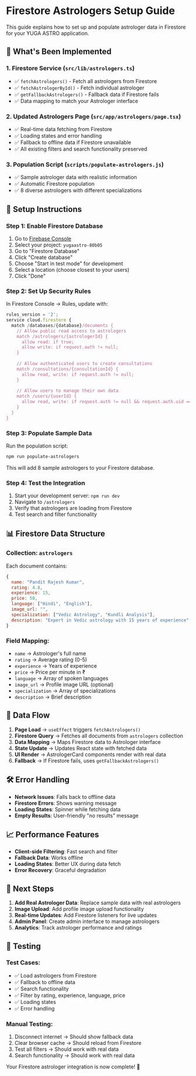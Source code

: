 # Firestore Astrologers Setup Guide

This guide explains how to set up and populate astrologer data in Firestore for your YUGA ASTRO application.

## 🔧 What's Been Implemented

### 1. Firestore Service (`src/lib/astrologers.ts`)
- ✅ `fetchAstrologers()` - Fetch all astrologers from Firestore
- ✅ `fetchAstrologerById()` - Fetch individual astrologer
- ✅ `getFallbackAstrologers()` - Fallback data if Firestore fails
- ✅ Data mapping to match your Astrologer interface

### 2. Updated Astrologers Page (`src/app/astrologers/page.tsx`)
- ✅ Real-time data fetching from Firestore
- ✅ Loading states and error handling
- ✅ Fallback to offline data if Firestore unavailable
- ✅ All existing filters and search functionality preserved

### 3. Population Script (`scripts/populate-astrologers.js`)
- ✅ Sample astrologer data with realistic information
- ✅ Automatic Firestore population
- ✅ 8 diverse astrologers with different specializations

## 🚀 Setup Instructions

### Step 1: Enable Firestore Database
1. Go to [Firebase Console](https://console.firebase.google.com/)
2. Select your project: `yugaastro-80b05`
3. Go to "Firestore Database"
4. Click "Create database"
5. Choose "Start in test mode" for development
6. Select a location (choose closest to your users)
7. Click "Done"

### Step 2: Set Up Security Rules
In Firestore Console → Rules, update with:

```javascript
rules_version = '2';
service cloud.firestore {
  match /databases/{database}/documents {
    // Allow public read access to astrologers
    match /astrologers/{astrologerId} {
      allow read: if true;
      allow write: if request.auth != null;
    }
    
    // Allow authenticated users to create consultations
    match /consultations/{consultationId} {
      allow read, write: if request.auth != null;
    }
    
    // Allow users to manage their own data
    match /users/{userId} {
      allow read, write: if request.auth != null && request.auth.uid == userId;
    }
  }
}
```

### Step 3: Populate Sample Data
Run the population script:

```bash
npm run populate-astrologers
```

This will add 8 sample astrologers to your Firestore database.

### Step 4: Test the Integration
1. Start your development server: `npm run dev`
2. Navigate to `/astrologers`
3. Verify that astrologers are loading from Firestore
4. Test search and filter functionality

## 📊 Firestore Data Structure

### Collection: `astrologers`
Each document contains:

```javascript
{
  name: "Pandit Rajesh Kumar",
  rating: 4.8,
  experience: 15,
  price: 50,
  language: ["Hindi", "English"],
  image_url: "",
  specialization: ["Vedic Astrology", "Kundli Analysis"],
  description: "Expert in Vedic astrology with 15 years of experience"
}
```

### Field Mapping:
- `name` → Astrologer's full name
- `rating` → Average rating (0-5)
- `experience` → Years of experience
- `price` → Price per minute in ₹
- `language` → Array of spoken languages
- `image_url` → Profile image URL (optional)
- `specialization` → Array of specializations
- `description` → Brief description

## 🔄 Data Flow

1. **Page Load** → `useEffect` triggers `fetchAstrologers()`
2. **Firestore Query** → Fetches all documents from `astrologers` collection
3. **Data Mapping** → Maps Firestore data to Astrologer interface
4. **State Update** → Updates React state with fetched data
5. **UI Render** → AstrologerCard components render with real data
6. **Fallback** → If Firestore fails, uses `getFallbackAstrologers()`

## 🛠️ Error Handling

- **Network Issues**: Falls back to offline data
- **Firestore Errors**: Shows warning message
- **Loading States**: Spinner while fetching data
- **Empty Results**: User-friendly "no results" message

## 📈 Performance Features

- **Client-side Filtering**: Fast search and filter
- **Fallback Data**: Works offline
- **Loading States**: Better UX during data fetch
- **Error Recovery**: Graceful degradation

## 🎯 Next Steps

1. **Add Real Astrologer Data**: Replace sample data with real astrologers
2. **Image Upload**: Add profile image upload functionality
3. **Real-time Updates**: Add Firestore listeners for live updates
4. **Admin Panel**: Create admin interface to manage astrologers
5. **Analytics**: Track astrologer performance and ratings

## 🧪 Testing

### Test Cases:
- ✅ Load astrologers from Firestore
- ✅ Fallback to offline data
- ✅ Search functionality
- ✅ Filter by rating, experience, language, price
- ✅ Loading states
- ✅ Error handling

### Manual Testing:
1. Disconnect internet → Should show fallback data
2. Clear browser cache → Should reload from Firestore
3. Test all filters → Should work with real data
4. Search functionality → Should work with real data

Your Firestore astrologer integration is now complete! 🎉 
